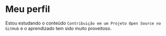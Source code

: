 
# Meu perfil

Estou estudando o conteúdo `Contribuição em um Projeto Open Source no GitHub` e o aprendizado tem sido muito proveitoso.


